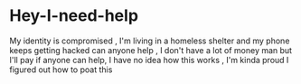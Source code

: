 # Hey-I-need-help
My identity is compromised , I'm living in a homeless shelter and my phone keeps getting hacked can anyone help , I don't have a lot of money man but I'll pay if anyone can help, I have no idea how this works , I'm kinda proud I figured out how to poat this
